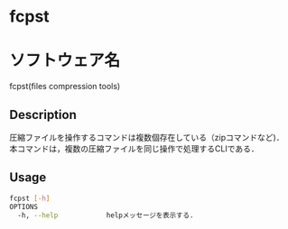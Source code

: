 # fcpst

# ソフトウェア名
fcpst(files compression tools)

## Description
圧縮ファイルを操作するコマンドは複数個存在している（zipコマンドなど)．  
本コマンドは，複数の圧縮ファイルを同じ操作で処理するCLIである．  

## Usage
```sh
fcpst [-h]
OPTIONS
  -h, --help            helpメッセージを表示する.

```

